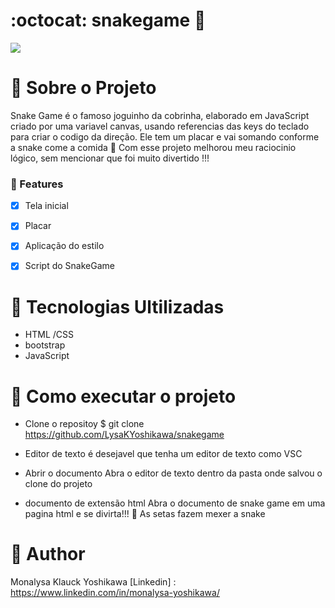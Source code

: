 # :octocat: snakegame :snake:


<img src="https://user-images.githubusercontent.com/64383080/139067407-1fb4c682-36bc-4e9b-9103-4d642915c0bb.png"/>




  #  :rocket: Sobre o Projeto

Snake Game  é o famoso joguinho da cobrinha, elaborado em JavaScript criado por uma variavel canvas, 
usando referencias das keys do teclado para criar o codigo da direção.
Ele tem um placar e vai somando conforme a snake come a comida :snake:
Com esse projeto melhorou meu raciocinio lógico, sem mencionar que foi muito divertido !!!

### :loudspeaker: Features 

- [x] Tela inicial
- [x] Placar
- [x] Aplicação do estilo
- [x] Script do SnakeGame


# :pushpin: Tecnologias Ultilizadas

- HTML /CSS
- bootstrap
- JavaScript


# :pushpin: Como executar o projeto

  - Clone o repositoy 
  $ git clone <https://github.com/LysaKYoshikawa/snakegame>
  
  - Editor de texto
  é desejavel que tenha um editor de texto como VSC
  
  - Abrir o documento
  Abra o editor de texto dentro da pasta onde salvou o clone do projeto
  
  - documento de extensão html
  Abra o documento de snake game em uma pagina html e se divirta!!! :snake:
  As setas fazem mexer a snake

# :pushpin: Author
Monalysa Klauck Yoshikawa
[Linkedin] : <https://www.linkedin.com/in/monalysa-yoshikawa/>
